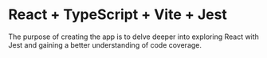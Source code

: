 # React + TypeScript + Vite + Jest

The purpose of creating the app is to delve deeper into exploring React with Jest and gaining a better understanding of code coverage.

